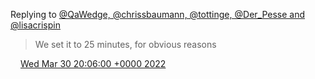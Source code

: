 Replying to [@QaWedge, @chrissbaumann, @tottinge, @Der\_Pesse and @lisacrispin](https://twitter.com/QaWedge/status/1509230168933552132)

> We set it to 25 minutes, for obvious reasons

<img src="../../media/tweet.ico" width="12" /> [Wed Mar 30 20:06:00 +0000 2022](https://twitter.com/DromerDenker/status/1509260675377467399)